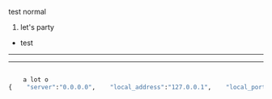  test
normal

1. let's party

* test

---
---
```python

    a lot o
{    "server":"0.0.0.0",    "local_address":"127.0.0.1",    "local_port":1080,    "port_password":{       "9001":"vps1",         "9002":"vps2",         "9003":"vps3",         "9004":"vps4"    },    "timeout":300,    "method":"aes-256-cfb",    "fast_open": false}